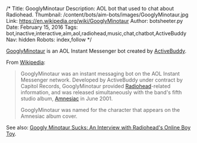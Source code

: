 /*
Title: GooglyMinotaur
Description: AOL bot that used to chat about Radiohead.
Thumbnail: /content/bots/aim-bots/images/GooglyMinotaur.jpg
Link: https://en.wikipedia.org/wiki/GooglyMinotaur
Author: botsheeter.py
Date: February 15, 2016
Tags: bot,inactive,interactive,aim,aol,radiohead,music,chat,chatbot,ActiveBuddy
Nav: hidden
Robots: index,follow
*/

[GooglyMinotaur](https://en.wikipedia.org/wiki/GooglyMinotaur) is an AOL Instant Messenger bot created by [ActiveBuddy](http://timkay.com/activebuddy/).

From [Wikipedia](https://en.wikipedia.org/wiki/GooglyMinotaur):

> GooglyMinotaur was an instant messaging bot on the AOL Instant Messenger network. Developed by ActiveBuddy under contract by Capitol Records, GooglyMinotaur provided [Radiohead](https://en.wikipedia.org/wiki/Radiohead)-related information, and was released simultaneously with the band's fifth studio album, [Amnesiac](https://en.wikipedia.org/wiki/Amnesiac_%28album%29) in June 2001.
>
> GooglyMinotaur was named for the character that appears on the Amnesiac album cover.

See also: [Googly Minotaur Sucks: An Interview with Radiohead's Online Boy Toy](http://www.angelfire.com/indie/tinymixtapes/columns/11.16.01_googly_interview.htm).
